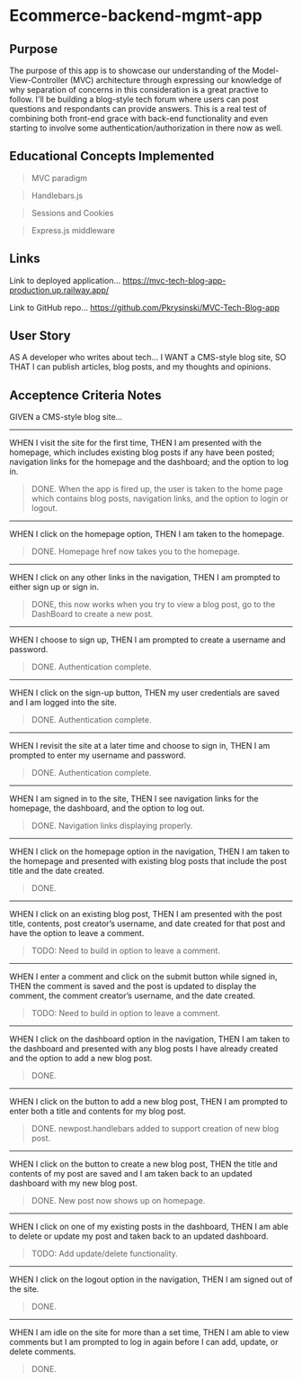 # Ecommerce-backend-mgmt-app

## Purpose
The purpose of this app is to showcase our understanding of the Model-View-Controller (MVC) architecture through expressing our knowledge of why separation of concerns in this consideration is a great practive to follow.  I'll be building a blog-style tech forum where users can post questions and respondants can provide answers.  This is a real test of combining both front-end grace with back-end functionality and even starting to involve some authentication/authorization in there now as well.


## Educational Concepts Implemented
>MVC paradigm

>Handlebars.js

>Sessions and Cookies

>Express.js middleware

## Links

Link to deployed application...
https://mvc-tech-blog-app-production.up.railway.app/

Link to GitHub repo...
https://github.com/Pkrysinski/MVC-Tech-Blog-app


## User Story

AS A developer who writes about tech...
I WANT a CMS-style blog site,
SO THAT I can publish articles, blog posts, and my thoughts and opinions.

## Acceptence Criteria Notes

GIVEN a CMS-style blog site...

- - - - -
WHEN I visit the site for the first time,
THEN I am presented with the homepage, which includes existing blog posts if any have been posted; navigation links for the homepage and the dashboard; and the option to log in.
>DONE.  When the app is fired up, the user is taken to the home page which contains blog posts, navigation links, and the option to login or logout.

- - - - -
WHEN I click on the homepage option,
THEN I am taken to the homepage.
>DONE.  Homepage href now takes you to the homepage.

- - - - -
WHEN I click on any other links in the navigation,
THEN I am prompted to either sign up or sign in.
>DONE, this now works when you try to view a blog post, go to the DashBoard to create a new post.

- - - - -
WHEN I choose to sign up,
THEN I am prompted to create a username and password.
>DONE.  Authentication complete.

- - - - -
WHEN I click on the sign-up button,
THEN my user credentials are saved and I am logged into the site.
>DONE.  Authentication complete.

- - - - -
WHEN I revisit the site at a later time and choose to sign in,
THEN I am prompted to enter my username and password.
>DONE.  Authentication complete.

- - - - -
WHEN I am signed in to the site,
THEN I see navigation links for the homepage, the dashboard, and the option to log out.
>DONE.  Navigation links displaying properly.

- - - - -
WHEN I click on the homepage option in the navigation,
THEN I am taken to the homepage and presented with existing blog posts that include the post title and the date created.
>DONE.

- - - - -
WHEN I click on an existing blog post,
THEN I am presented with the post title, contents, post creator’s username, and date created for that post and have the option to leave a comment.
>TODO: Need to build in option to leave a comment.

- - - - -
WHEN I enter a comment and click on the submit button while signed in,
THEN the comment is saved and the post is updated to display the comment, the comment creator’s username, and the date created.
>TODO: Need to build in option to leave a comment.

- - - - -
WHEN I click on the dashboard option in the navigation,
THEN I am taken to the dashboard and presented with any blog posts I have already created and the option to add a new blog post.
>DONE.

- - - - -
WHEN I click on the button to add a new blog post,
THEN I am prompted to enter both a title and contents for my blog post.
>DONE.  newpost.handlebars added to support creation of new blog post.

- - - - -
WHEN I click on the button to create a new blog post,
THEN the title and contents of my post are saved and I am taken back to an updated dashboard with my new blog post.
>DONE. New post now shows up on homepage.

- - - - -
WHEN I click on one of my existing posts in the dashboard,
THEN I am able to delete or update my post and taken back to an updated dashboard.
>TODO: Add update/delete functionality.

- - - - -
WHEN I click on the logout option in the navigation,
THEN I am signed out of the site.
>DONE.

- - - - -
WHEN I am idle on the site for more than a set time,
THEN I am able to view comments but I am prompted to log in again before I can add, update, or delete comments.
>DONE.
